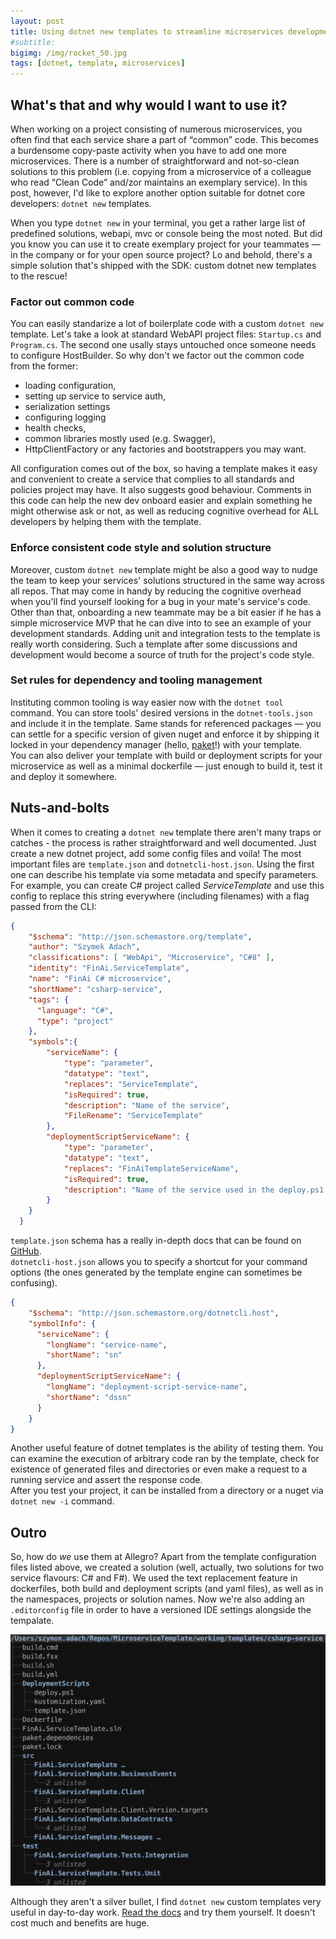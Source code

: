 ```yaml
---
layout: post
title: Using dotnet new templates to streamline microservices development
#subtitle:
bigimg: /img/rocket_50.jpg
tags: [dotnet, template, microservices]
---
```


## What's that and why would I want to use it?
When working on a project consisting of numerous microservices, you often find that each service share a part of &ldquo;common&rdquo; code. This becomes a burdensome copy-paste activity when you have to add one more microservices. There is a number of straightforward and not-so-clean solutions to this problem (i.e. copying from a microservice of a colleague who read &ldquo;Clean Code&rdquo; and/zor maintains an exemplary service). In this post, however, I'd like to explore another option suitable for dotnet core developers: `dotnet new` templates.

When you type `dotnet new` in your terminal, you get a rather large list of predefined solutions, webapi, mvc or console being the most noted. But did you know you can use it to create exemplary project for your teammates &mdash; in the company or for your open source project? Lo and behold, there's a simple solution that's shipped with the SDK: custom dotnet new templates to the rescue!  

### Factor out common code
You can easily standarize a lot of boilerplate code with a custom `dotnet new` template. Let's take a look at standard WebAPI project files: `Startup.cs` and `Program.cs`. The second one usally stays untouched once someone needs to configure HostBuilder. So why don't we factor out the common code from the former: 
* loading configuration, 
* setting up service to service auth, 
* serialization settings 
* configuring logging
* health checks, 
* common libraries mostly used (e.g. Swagger),
* HttpClientFactory or any factories and bootstrappers you may want.


All configuration comes out of the box, so having a template makes it easy and convenient to create a service that complies to all standards and policies project may have. It also suggests good behaviour. Comments in this code can help the new dev onboard easier and explain something he might otherwise ask or not, as well as reducing cognitive overhead for ALL developers by helping them with the template.

### Enforce consistent code style and solution structure 
Moreover, custom `dotnet new` template might be also a good way to nudge the team to keep your services' solutions structured in the same way across all repos. That may come in handy by reducing the cognitive overhead when you'll find yourself looking for a bug in your mate's service's code. Other than that, onboarding a new teammate may be a bit easier if he has a simple microservice MVP that he can dive into to see an example of your development standards. Adding unit and integration tests to the template is really worth considering. Such a template after some discussions and development would become a source of truth for the project's code style.

### Set rules for dependency and tooling management
Instituting common tooling is way easier now with the `dotnet tool` command. You can store tools' desired versions in the `dotnet-tools.json` and include it in the template. Same stands for referenced packages &mdash; you can settle for a specific version of given nuget and enforce it by shipping it locked in your dependency manager (hello, [paket](https://fsprojects.github.io/Paket/index.html)!) with your template.  
You can also deliver your template with build or deployment scripts for your microservice as well as a minimal dockerfile &mdash; just enough to build it, test it and deploy it somewhere.

## Nuts-and-bolts
When it comes to creating a `dotnet new` template there aren't many traps or catches - the process is rather straightforward and well documented. Just create a new dotnet project, add some config files and voila! The most important files are `template.json` and `dotnetcli-host.json`. Using the first one can describe his template via some metadata and specify parameters. For example, you can create C# project called *ServiceTemplate* and use this config to replace this string everywhere (including filenames) with a flag passed from the CLI:
```json
{
    "$schema": "http://json.schemastore.org/template",
    "author": "Szymek Adach",
    "classifications": [ "WebApi", "Microservice", "C#8" ],
    "identity": "FinAi.ServiceTemplate",
    "name": "FinAi C# microservice",
    "shortName": "csharp-service",
    "tags": {
      "language": "C#",
      "type": "project"
    },
    "symbols":{
        "serviceName": {
            "type": "parameter",
            "datatype": "text",
            "replaces": "ServiceTemplate",
            "isRequired": true,
            "description": "Name of the service",
            "FileRename": "ServiceTemplate"
        },
        "deploymentScriptServiceName": {
            "type": "parameter",
            "datatype": "text",
            "replaces": "FinAiTemplateServiceName",
            "isRequired": true,
            "description": "Name of the service used in the deploy.ps1 as well as name of the docker image"
        }
    }
  }
```
`template.json` schema has a really in-depth docs that can be found on [GitHub](https://github.com/dotnet/templating/wiki/Reference-for-template.json).  
`dotnetcli-host.json` allows you to specify a shortcut for your command options (the ones generated by the template engine can sometimes be confusing).
```json
{
    "$schema": "http://json.schemastore.org/dotnetcli.host",
    "symbolInfo": {
      "serviceName": {
        "longName": "service-name",
        "shortName": "sn"
      },
      "deploymentScriptServiceName": {
        "longName": "deployment-script-service-name",
        "shortName": "dssn"
      }
    }
}
```
Another useful feature of dotnet templates is the ability of testing them. You can examine the execution of arbitrary code ran by the template, check for existence of generated files and directories or even make a request to a running service and assert the response code.  
After you test your project, it can be installed from a directory or a nuget via `dotnet new -i` command.

## Outro 
So, how do *we* use them at Allegro? Apart from the template configuration files listed above, we created a solution (well, actually, two solutions for two service flavours: C# and F#). We used the text replacement feature in dockerfiles, both build and deployment scripts (and yaml files), as well as in the namespaces, projects or solution names. Now we're also adding an `.editorconfig` file in order to have a versioned IDE settings alongside the tempalate.

![Template layout](../img/template_schema.png)

Although they aren't a silver bullet, I find `dotnet new` custom templates very useful in day-to-day work. [Read the docs](https://docs.microsoft.com/en-us/dotnet/core/tools/custom-templates) and try them yourself. It doesn't cost much and benefits are huge.